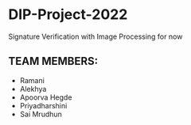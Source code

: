 # DIP-Project-2022
Signature Verification with Image Processing for now <br />
<h2>TEAM MEMBERS:</h2>
        <ul>
                <li>Ramani</li> 
                <li>Alekhya</li>
                <li>Apoorva Hegde</li>
                <li>Priyadharshini</li>
                <li>Sai Mrudhun</li>
        </ul>       
